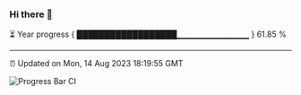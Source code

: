 ### Hi there 👋

⏳ Year progress { ██████████████████▁▁▁▁▁▁▁▁▁▁▁▁ } 61.85 %

---

⏰ Updated on Mon, 14 Aug 2023 18:19:55 GMT

![Progress Bar CI](https://github.com/ZhaoGui/ZhaoGui/workflows/Progress%20Bar%20CI/badge.svg)
